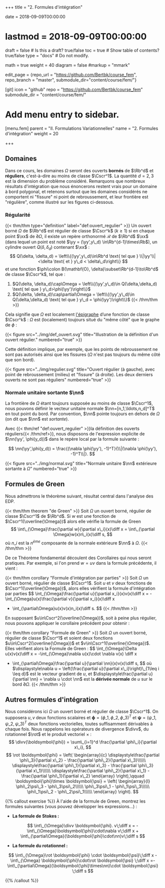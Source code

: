 +++
title = "2. Formules d'intégration"

date = 2018-09-09T00:00:00
# lastmod = 2018-09-09T00:00:00

draft = false  # Is this a draft? true/false
toc = true  # Show table of contents? true/false
type = "docs"  # Do not modify.

math = true
weight = 40
diagram = false
#markup = "mmark"

edit_page = {repo_url = "https://github.com/Bertbk/course_fem", repo_branch = "master", submodule_dir="content/course/fem/"}

[git]
  icon = "github"
  repo = "https://github.com/Bertbk/course_fem"
  submodule_dir = "content/course/fem/"


# Add menu entry to sidebar.
[menu.fem]
  parent = "II. Formulations Variationnelles"
  name = "2. Formules d'intégration"
  weight = 20


+++

$\newcommand{\Cb}{\mathbb{C}}$
$\newcommand{\Rb}{\mathbb{R}}$
$\newcommand{\PS}[2]{\left(#1,#2\right)}$
$\newcommand{\norm}[1]{\left\\|#1\right\\|}$
$\newcommand{\abs}[1]{\left|#1\right|}$
$\newcommand{\xx}{\mathbf{x}}$
$\newcommand{\yy}{\mathbf{y}}$
$\newcommand{\zz}{\mathbf{z}}$
$\newcommand{\nn}{\mathbf{n}}$
$\newcommand{\Ccal}{\mathcal{C}}$
$\newcommand{\Cscr}{\mathscr{C}}$
$\newcommand{\omegai}{\omega\_i}$
$\newcommand{\dsp}{\displaystyle}$
$\newcommand{\diff}{{\rm d}}$
$\newcommand{\divv}{{\rm div}}$
$\newcommand{\rot}{\mathbf{rot}}$
$\newcommand{\phii}{\phi\_i}$
$\newcommand{\yN}{y\_N}$

## Domaines

Dans ce cours, les domaines $\Omega$ seront des ouverts **bornés** de $\Rb^d$ et **réguliers**, c'est-à-dire au moins de classe $\Cscr^1$. La quantité $d= 2,3$ est la dimension du problème considéré.  Remarquons que nombreux résultats d'intégration que nous énoncerons restent vrais pour un domaine à bord polygonal, et retenons surtout que les domaines considérés ne comportent ni "fissure" ni point de rebroussement, et leur frontière est "régulière", comme illustré sur les figures ci-dessous.


### Régularité

{{< thm/thm type="definition" label="def:ouvert_regulier" >}}
Un ouvert borné $\Omega$ de $\Rb^d$ est régulier de classe $\Cscr^k$ ($k\geq 1$) si en chaque point $\xx$ de $\partial\Omega$, il existe un repère orthonormé $\mathcal{R}$ de $\Rb^d$ $\xx$ (dans lequel un point est noté $\yy = (\yy',y\_d) \in\Rb^{d-1}\times\Rb$), un cylindre ouvert $Q(\delta, \delta_d)$ contenant $\xx$ :
$$
Q(\delta, \delta_d) = \left\\{(\yy',y\_d)\in\Rb^d \text{ tel que } \\|\yy'\\|<\delta \text{ et } y\_d < \delta\_d\right\\}
$$
et une fonction $\phi\colon B(\mathbf{O}, \delta)\subset\Rb^{d-1}\to\Rb^d$ de classe $\Cscr^k$, tel que :

1. $Q(\delta, \delta_d)\cap\Omega = \left\\{(\yy',y\_d)\in Q(\delta,\delta_d) \text{ tel que } y\_d>\phi(\yy')\right\\}$
2. $Q(\delta, \delta_d)\cap\partial\Omega = \left\\{(\yy',y\_d)\in Q(\delta,\delta_d) \text{ tel que } y\_d = \phi(\yy')\right\\}$
{{< /thm/thm >}}

Cela signifie que $\Omega$ est localement [l'épigraphe](https://fr.wikipedia.org/wiki/%C3%89pigraphe\_\(math%C3%A9matiques\)) d’une fonction de classe $\Cscr^k$ : $\Omega$ est (localement) toujours situé du "même côté" que le graphe de $\phi$ :


{{< figure src="../img/def_ouvert.svg" title="Illustration de la définition d'un ouvert régulier." numbered="true" >}}


Cette définition implique, par exemple, que les points de rebroussement ne sont pas autorisés ainsi que les fissures ($\Omega$ n'est pas toujours du même côté que son bord).



{{< figure src="../img/regulier.svg" title="Ouvert régulier (à gauche), avec point de rebroussement (milieu) et \"fissure\" (à droite). Les deux derniers ouverts ne sont pas réguliers" numbered="true" >}}


### Normale unitaire sortante $\nn$

La frontière de $\Omega$ étant toujours supposée au moins de classe $\Cscr^1$, nous pouvons définir le vecteur unitaire normale $\nn=[n_1,\ldots,n_d]^T$ en tout point du bord. Par convention, $\nn$ pointe toujours en dehors de $\Omega$ (on dit que $\nn$ est *sortante*).

Avec {{< thm/ref "def:ouvert_regulier" >}}la définition des ouverts réguliers{{< /thm/ref>}}, nous disposons de l'expression explicite de $\nn(\yy', \phi(y_d))$ dans le repère local par la formule suivante :

$$
\nn(\yy',\phi(y_d)) = \frac{(\nabla \phi(\yy'), -1)^T}{\\|(\nabla \phi(\yy'), -1)^T\\|}.
$$

{{< figure src="../img/normal.svg" title="Normale unitaire $\nn$ extérieure sortante à $\Omega$" numbered="true" >}}


## Formules de Green

Nous admettrons le théorème suivant, résultat central dans l'analyse des EDP.

{{< thm/thm theorem "de Green" >}}
Soit $\Omega$ un ouvert borné, régulier de classe $\Cscr^1$ de $\Rb^d$. Si $w$ est une fonction de $\Cscr^1(\overline{\Omega})$ alors elle vérifie la formule de Green
$$
\int\_{\Omega}\frac{\partial w}{\partial x\_i}(x)\diff x = \int\_{\partial \Omega}w(x)n\_i(x)\diff s,
$$
où $n\_i$ est la $n^{ème}$ composante de la normale extérieure $\nn$ à $\Omega$.
{{< /thm/thm >}}

De ce Théorème fondamental découlent des Corollaires qui nous seront pratiques. Par exemple, si l'on prend $w=uv$ dans la formule précédente, il vient :

{{< thm/thm corollary "Formule d'intégration par parties" >}}
Soit $\Omega$ un ouvert borné, régulier de classe $\Cscr^1$. Soit $u$ et $v$ deux fonctions de $\Cscr^1(\overline{\Omega})$, alors elles vérifient la formule d'intégration par parties
$$
\int\_{\Omega}\frac{\partial u}{\partial x\_i}(x)v(x)\diff x =
-\int\_{\Omega}u(x)\frac{\partial v}{\partial x\_i}(x)\diff x
+ \int\_{\partial\Omega}u(x)v(x)n\_i(x)\diff s.
$$
{{< /thm/thm >}}

En supposant $u\in\Cscr^2(\overline{\Omega})$, soit à peine plus régulier, nous pouvons appliquer le corollaire précédent pour obtenir :

{{< thm/thm corollary "Formule de Green" >}}
Soit $\Omega$ un ouvert borné, régulier de classe $\Cscr^1$ et soient deux fonctions $u\in\Cscr^2(\overline{\Omega})$ et $v\in\Cscr^1(\overline{\Omega})$. Elles vérifient alors la Formule de Green :
$$
\int\_{\Omega}\Delta u(x)v(x)\diff x =
-\int\_{\Omega}\nabla u(x)\cdot \nabla v(x) \diff x
+ \int\_{\partial\Omega}\frac{\partial u}{\partial \nn}(x)v(x)\diff s,
$$
où $\displaystyle\nabla u = \left(\frac{\partial u}{\partial x\_i}\right)\_{1\leq i \leq d}$ est le vecteur gradient de $u$, et $\displaystyle\frac{\partial u}{\partial \nn} = \nabla u \cdot \nn$ est la **dérivée normale** de $u$ sur le bord $\partial\Omega$.
{{< /thm/thm >}}


## Autres formules d'intégration

Nous considérons ici $\Omega$ un ouvert borné et régulier de classe $\Cscr^1$. On supposera $u,v$ deux fonctions scalaires et $\boldsymbol{\phi}=(\phi\_1, \phi\_2, \phi\_3)^T$ et $\boldsymbol{\psi}=(\psi\_1, \psi\_2, \psi\_3)^T$ deux fonctions vectorielles, toutes suffisamment dérivables à chaque fois. Nous rappelons les opérateurs de divergence $\divv$, du rotationnel $\rot$ et le produit vectoriel $\times$ :
$$
\divv(\boldsymbol{\phi}) = \sum\_{i=1}^d \frac{\partial \phi\_i}{\partial x\_i},
$$
$$
\rot \boldsymbol{\phi} = \left(
  \begin{array}{c}
  \displaystyle\frac{\partial \phi\_3}{\partial x\_2} - \frac{\partial \phi\_2}{\partial x\_3}\\\\\\
  \displaystyle\frac{\partial \phi\_1}{\partial x\_3} - \frac{\partial \phi\_3}{\partial x\_1}\\\\\\
  \displaystyle\frac{\partial \phi\_2}{\partial x\_1} - \frac{\partial \phi\_1}{\partial x\_2}
  \end{array}
\right),\qquad
\boldsymbol{\phi}\times \boldsymbol{\psi} = 
\left(
  \begin{array}{l}
  \phi\_2\psi\_3 - \phi\_3\psi\_2\\\\\\
  \phi\_3\psi\_1 - \phi\_1\psi\_3\\\\\\
  \phi\_1\psi\_2 - \phi\_2\psi\_1\\\\\\
  \end{array}
\right).
$$


{{% callout exercise %}}
À l'aide de la formule de Green, montrez les formules suivantes (vous pouvez développer les expressions...) :


- **La formule de Stokes :**

$$
\int\_{\Omega}\divv \boldsymbol{\phi}. v\;\diff x = -
\int\_{\Omega}\boldsymbol{\phi}\cdot\nabla v\;\diff x +
\int\_{\partial\Omega}(\boldsymbol{\phi}\cdot\nn)v\;\diff s
$$

- **La formule du rotationnel :**

$$
\int\_{\Omega}\rot \boldsymbol{\phi} \cdot \boldsymbol{\psi}\;\diff x -
\int\_{\Omega} \boldsymbol{\phi}\cdot\rot \boldsymbol{\psi} \;\diff x =-
\int\_{\partial\Omega}(\boldsymbol{\phi}\times\nn)\cdot \boldsymbol{\psi} \;\diff s
$$

{{% /callout %}}

<!-- 
\begin{correction}
  \begin{enumerate}
  \item Nous pouvons calculer direction par direction (l'inversion somme-intégrale est rendue possible puisque $\Omega$ est borné et la somme finie) :
    $$
      \int\_{\Omega}\Delta u(x)v(x)\diff x =
      \int\_{\Omega}\sum_{j=1}^3\frac{\partial^2 u}{\partial x_j^2}(x) v(x) \diff x =
      \sum_{j=1}^3\int\_{\Omega}\frac{\partial^2 u}{\partial x_j^2}(x) v(x) \diff x.
    $$
Nous appliquons ensuite la formule de Green et re-regroupons les sommes :
$$
  \begin{array}{r c l}
\dsp      \sum_{j=1}^3\int\_{\Omega}\frac{\partial^2 u}{\partial x_j^2}(x) v(x) \diff x
      &=&
    \dsp  \sum_{j=1}^3\left[-\int\_{\Omega}\frac{\partial u}{\partial x_j}(x)\frac{\partial v}{\partial x_j}(x) \diff x
      +\int\_{\partial\Omega}\frac{\partial u}{\partial x_j}(x)v(x)n_j(x) \diff x\right]\\
\dsp     & =&
\dsp      -\int\_{\Omega}\sum_{j=1}^3\frac{\partial u}{\partial x_j}(x)\frac{\partial v}{\partial x_j}(x) \diff x
              +\int\_{\partial\Omega}\sum_{j=1}^3\left[\frac{\partial u}{\partial x_j}(x)n_j(x)\right]v(x) \diff x\\
      & =&\dsp -\int\_{\Omega}\nabla u(x)\cdot\nabla v(x) \diff x
           +\int\_{\partial\Omega}(\nabla u(x)\cdot \nn(x)) v(x)n_j(x) \diff x.
  \end{array}
    $$
    Comme $\nabla u(x)\cdot\nn(x) = \dn u(x)$, le résultat est démontré.
  \item Nous appliquons la même idée :
    $$
      \begin{array}{>{\dsp}r c >{\dsp}l}
        \int\_{\Omega}\divv \sigma(x) \phi(x)\diff x
        &=& \int\_{\Omega}\sum_{j=1}^3\frac{\partial  \sigma_j}{\partial x_j}(x) \phi(x)\diff x \\
        &=&  \sum_{j=1}^3 \int\_{\Omega}\frac{\partial  \sigma_j}{\partial x_j}(x) \phi(x)\diff x.
      \end{array}
    $$
    À l'aide de la formule de Green, nous obtenons
    $$
      \begin{array}{>{\dsp}r c >{\dsp}l}
        \sum_{j=1}^3 \int\_{\Omega}\frac{\partial  \sigma_j}{\partial x_j}(x) \phi(x)\diff x
        & = & \sum_{j=1}^3 \left[-\int\_{\Omega}\sigma_j(x) \frac{\partial\phi}{\partial x_j}(x)\diff x
              +\int\_{\partial\Omega}\sigma_j(x) \phi(x) n_j(x)\diff s\right]\\
        & = &  -\int\_{\Omega} \sum_{j=1}^3\left[\sigma_j(x)\frac{\partial\phi}{\partial x_j}(x)\right]\diff x   +\int\_{\partial\Omega} \sum_{j=1}^3\left[\sigma_j(x) n_j(x)\right]\phi(x) \diff s\\
        & = &  -\int\_{\Omega} \sigma(x)\cdot \nabla\phi(x)\diff x
              +\int\_{\partial\Omega} (\sigma(x) \cdot\nn(x))\phi(x) \diff s.\\
      \end{array}
    $$
  \item Pour simplifier, nous notons $\partial_j = \frac{\partial}{\partial x_j}$ :
    $$
      \begin{array}{>{\dsp}r c >{\dsp}l}
        \int\_{\Omega}\rot \phi \cdot \psi\diff x
        & = & \int\_{\Omega}\left[\partial_2\phi\_3 - \partial_3\phi\_2\right]\psi_1
              +\left[\partial_3\phi\_1 - \partial_1\phi\_3\right]\psi_2
              +\left[\partial_1\phi\_2 - \partial_2\phi\_1\right]\psi_3\diff x\$$0.2cm]
        & = & - \int\_{\Omega} \phi\_3\partial_2\psi_1 - \phi\_2\partial_3\psi_1
              +\phi\_1\partial_3\psi_2 - \phi\_3\partial_1\psi_2
              +\phi\_2\partial_1\psi_3 - \phi\_1\partial_2\psi_3\diff x\$$0.2cm]
        &   & \quad+ \int\_{\partial\Omega}\left[\phi\_3n_2 - \phi\_2n_3\right]\psi_1
              +\left[\phi\_1n_3 - \phi\_3n_1\right]\psi_2
              +\left[\phi\_2n_1 - \phi\_1n_2\right]\psi_3
              \diff s\$$0.2cm]
        & = & - \int\_{\Omega}
              \left[\partial_3\psi_2-\partial_2\psi_3\right]\phi\_1+
              \left[\partial_1\psi_3-\partial_3\psi_1\right]\phi\_2+
              \left[\partial_2\psi_1-\partial_1\psi_2\right]\phi\_3\$$0.2cm]
        &   & \quad+ \int\_{\partial\Omega}(\phi\times\nn)\cdot\psi
              \diff s\$$0.2cm]
        & = & \int\_{\Omega} \phi\cdot\rot \psi \diff x + \int\_{\partial\Omega}(\phi\times\nn)\cdot\psi
              \diff s\\
      \end{array}
    $$
    
  \end{enumerate}
\end{correction} -->
